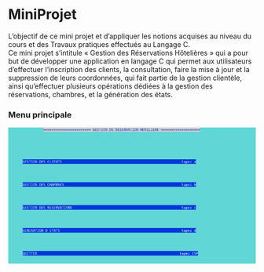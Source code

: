 # MiniProjet

L’objectif de ce mini projet et d’appliquer les notions acquises au niveau du
cours et des Travaux pratiques effectués au Langage C.</br>
Ce mini projet s’intitule « Gestion des Réservations Hôtelières » qui a pour but
de développer une application en langage C qui permet aux utilisateurs
d’effectuer l’inscription des clients, la consultation, faire la mise à jour et la
suppression de leurs coordonnées, qui fait partie de la gestion clientèle, ainsi
qu’effectuer plusieurs opérations dédiées à la gestion des réservations,
chambres, et la génération des états.


### Menu principale

![](menu.png)


